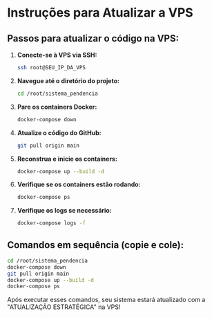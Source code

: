 # Instruções para Atualizar a VPS

## Passos para atualizar o código na VPS:

1. **Conecte-se à VPS via SSH:**
   ```bash
   ssh root@SEU_IP_DA_VPS
   ```

2. **Navegue até o diretório do projeto:**
   ```bash
   cd /root/sistema_pendencia
   ```

3. **Pare os containers Docker:**
   ```bash
   docker-compose down
   ```

4. **Atualize o código do GitHub:**
   ```bash
   git pull origin main
   ```

5. **Reconstrua e inicie os containers:**
   ```bash
   docker-compose up --build -d
   ```

6. **Verifique se os containers estão rodando:**
   ```bash
   docker-compose ps
   ```

7. **Verifique os logs se necessário:**
   ```bash
   docker-compose logs -f
   ```

## Comandos em sequência (copie e cole):
```bash
cd /root/sistema_pendencia
docker-compose down
git pull origin main
docker-compose up --build -d
docker-compose ps
```

Após executar esses comandos, seu sistema estará atualizado com a "ATUALIZAÇÃO ESTRATÉGICA" na VPS! 